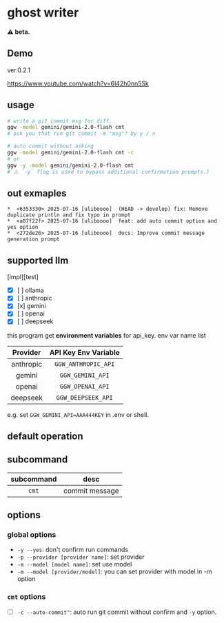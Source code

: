 # ghost writer

**⚠️ beta.**

## Demo

ver.0.2.1

https://www.youtube.com/watch?v=6l42h0nn5Sk

## usage

```bash
# write a git commit msg for diff.
ggw -model gemini/gemini-2.0-flash cmt
# ask you that run git commit -m "msg"? by y / n

# auto commit without asking
ggw -model gemini/gemini-2.0-flash cmt -c
# or
ggw -y -model gemini/gemini-2.0-flash cmt
# ⚠️ `-y` flag is used to bypass additional confirmation prompts.)
```

## out exmaples

```
*  <6353330> 2025-07-16 [uliboooo]  (HEAD -> develop) fix: Remove duplicate println and fix typo in prompt
*  <a07f22f> 2025-07-16 [uliboooo]  feat: add auto commit option and yes option
*  <272de26> 2025-07-16 [uliboooo]  docs: Improve commit message generation prompt
```

## supported llm

[impl][test]

- [x] [ ] ollama
- [x] [ ] anthropic
- [x] [x] gemini
- [x] [ ] openai
- [x] [ ] deepseek

this program get **environment variables** for api_key.
env var name list

| Provider | API Key Env Variable |
| :---: | :---: |
| anthropic | `GGW_ANTHROPIC_API` |
| gemini | `GGW_GEMINI_API` |
| openai | `GGW_OPENAI_API` |
| deepseek | `GGW_DEEPSEEK_API` |

e.g. set `GGW_GEMINI_API=AAA444KEY` in .env or shell.

## default operation

## subcommand

| subcommand |      desc      |
| :--------: | :------------: |
|   `cmt`    | commit message |

## options

### global options

- `-y --yes`: don't confirm run commands
- `-p --provider [provider name]`: set provider
- `-m --model [model name]`: set use model
- `-m --model [provider/model]`: you can set provider with model in -m option

### `cmt` options

- [ ] `-c --auto-commit"`: auto run git commit without confirm and `-y` option.

